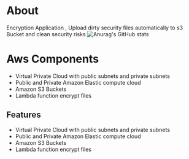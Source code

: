  # About
 
Encryption Application , Upload dirty security files automatically to s3 Bucket and clean security risks
![Anurag's GitHub stats](https://github-readme-stats.vercel.app/api?username=anuraghazra&show_icons=true&theme=radical)
# Aws Components 

- Virtual Private Cloud with public subnets and private subnets
-	Public and Private Amazon Elastic compute cloud
- Amazon S3 Buckets
- Lambda function encrypt files 

## Features

- Virtual Private Cloud with public subnets and private subnets
-	Public and Private Amazon Elastic compute cloud
- Amazon S3 Buckets
- Lambda function encrypt files   
